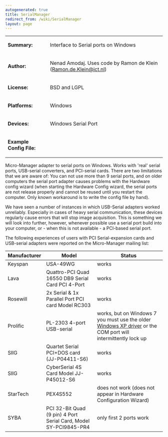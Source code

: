 ```yaml
---
autogenerated: true
title: SerialManager
redirect_from: /wiki/SerialManager
layout: page
---
```


<table>
<tr>
<td markdown="1">

**Summary:**

</td>
<td markdown="1">

Interface to Serial ports on Windows

</td>
</tr>
<tr>
<td markdown="1">

**Author:**

</td>
<td markdown="1">

Nenad Amodaj. Uses code by Ramon de Klein (Ramon.de.Klein@ict.nl)

</td>
</tr>
<tr>
<td markdown="1">

**License:**

</td>
<td markdown="1">

BSD and LGPL

</td>
</tr>
<tr>
<td markdown="1">

**Platforms:**

</td>
<td markdown="1">

Windows

</td>
</tr>
<tr>
<td markdown="1">

**Devices:**

</td>
<td markdown="1">

Windows Serial Port

</td>
</tr>
<tr>
<td markdown="1">

**Example Config File:**

</td>
<td markdown="1">
</td>
</tr>
</table>

Micro-Manager adapter to serial ports on Windows. Works with 'real'
serial ports, USB-serial converters, and PCI-serial cards. There are two
limitations that we are aware of: You can not use more than 9 serial
ports, and on older computers the serial port adapter causes problems
with the Hardware config wizard (when starting the Hardware Config
wizard, the serial ports are not release properly and cannot be reused
until you restart the computer. Only known workaround is to write the
config file by hand).

We have seen a number of instances in which USB-Serial adapters worked
unreliably. Especially in cases of heavy serial communication, these
devices regularly cause errors that will stop image acquisition. This is
something we will look into further, however, whenever possible use a
serial port build into your computer, or - when this is not available -
a PCI-based serial port.

The following experiences of users with PCI Serial-expansion cards and
USB-serial adapters were reported on the Micro-Manager mailing list:

| Manufacturer | Model                                                            | Status                                                                                                                                                                    |
|--------------|------------------------------------------------------------------|---------------------------------------------------------------------------------------------------------------------------------------------------------------------------|
| Keyspan      | USA-49WG                                                         | works                                                                                                                                                                     |
| Lava         | Quattro-PCI Quad 16550 DB9 Serial Card PCI 4-Port                | works                                                                                                                                                                     |
| Rosewill     | 2x Serial & 1x Parallel Port PCI card Model RC303                | works                                                                                                                                                                     |
| Prolific     | PL-2303 4-port USB-serial                                        | works, but on Windows 7 you must use the older [Windows XP driver](:File:media/PL2303_DriverInstaller_v1413_20110219.gz "wikilink") or the COM port will intermittently lock up |
| SIIG         | Quartet Serial PCI+DOS card (JJ-P04411-S6)                       | works                                                                                                                                                                     |
| SIIG         | CyberSerial 4S Card Model JJ-P45012-S6                           | works                                                                                                                                                                     |
| StarTech     | PEX4S552                                                         | does not work (does not appear in Hardware Configuration Wizard)                                                                                                          |
| SYBA         | PCI 32-Bit Quad (9 pin) 4 Port Serial Card, Model SY-PCI9845-PR4 | only first 2 ports work                                                                                                                                                   |

